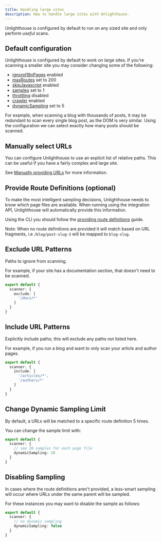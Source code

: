 ```yaml
---
title: Handling large sites
description: How to handle large sites with Unlighthouse.
---
```


Unlighthouse is configured by default to run on any sized site and only perform _useful_ scans.

## Default configuration

Unlighthouse is configured by default to work on large sites. If you're scanning a smaller site you may consider
changing some of the following:

- [ignoreI18nPages](/api/config/#scanner-ignorei18npages) enabled
- [maxRoutes](/api/config/#scanner-maxroutes) set to 200
- [skipJavascript](/api/config/#scanner-skipjavascript) enabled
- [samples](/api/config/#scanner-samples) set to 1
- [throttling](/api/config/#scanner-throttle) disabled
- [crawler](/api/config/#scanner-crawler) enabled
- [dynamicSampling](/api/config/#scanner-crawler) set to 5

For example, when scanning a blog with thousands of posts, it may be redundant to scan every single blog post, as the
DOM is very similar. Using the configuration we can select exactly how many posts should be scanned.

## Manually select URLs

You can configure Unlighthouse to use an explicit list of relative paths. This can be useful if you have a fairly complex
and large site.

See [Manually providing URLs](/guide/guides/url-discovery#manually-providing-urls) for more information.

## Provide Route Definitions (optional)

To make the most intelligent sampling decisions, Unlighthouse needs to know which page files are available. When running
using the
integration API, Unlighthouse will automatically provide this information.

Using the CLI you should follow the [providing route definitions](/guide/guides/route-definitions) guide.

Note: When no route definitions are provided it will match based on URL fragments, i.e `/blog/post-slug-3` will be
mapped to
`blog-slug`.

## Exclude URL Patterns

Paths to ignore from scanning.

For example, if your site has a documentation section, that doesn't need to be scanned.

```ts
export default {
  scanner: {
    exclude: [
      '/docs/*'
    ]
  }
}
```

## Include URL Patterns

Explicitly include paths; this will exclude any paths not listed here.

For example, if you run a blog and want to only scan your article and author pages.

```ts
export default {
  scanner: {
    include: [
      '/articles/*',
      '/authors/*'
    ]
  }
}
```

## Change Dynamic Sampling Limit

By default, a URLs will be matched to a specific route definition 5 times.

You can change the sample limit with:

```ts
export default {
  scanner: {
    // see 20 samples for each page file
    dynamicSampling: 20
  }
}
```

## Disabling Sampling

In cases where the route definitions aren't provided, a less-smart sampling will occur where URLs under the same parent
will be sampled.

For these instances you may want to disable the sample as follows:

```ts
export default {
  scanner: {
    // no dynamic sampling
    dynamicSampling: false
  }
}
```
